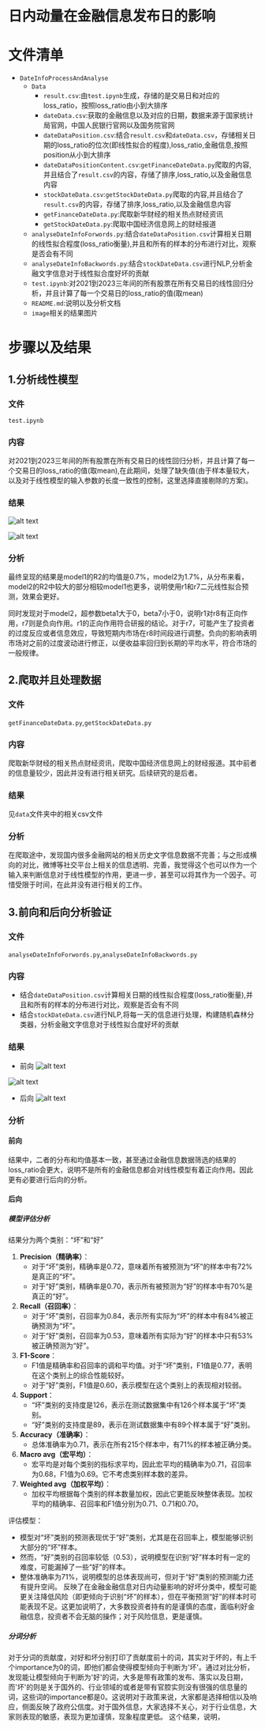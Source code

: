 # 日内动量在金融信息发布日的影响
# 文件清单
- `DateInfoProcessAndAnalyse`
    - `Data` 
        - `result.csv`:由`test.ipynb`生成，存储的是交易日和对应的loss_ratio，按照loss_ratio由小到大排序
        - `dateData.csv`:获取的金融信息以及对应的日期，数据来源于国家统计局官网，中国人民银行官网以及国务院官网
        - `dateDataPosition.csv`:结合`result.csv`和`dateData.csv`，存储相关日期的loss_ratio的位次(即线性拟合的程度),loss_ratio,金融信息,按照position从小到大排序
        - `dateDataPositionContent.csv`:`getFinanceDateData.py`爬取的内容,并且结合了`result.csv`的内容，存储了排序,loss_ratio,以及金融信息内容
        - `stockDateData.csv`:`getStockDateData.py`爬取的内容,并且结合了`result.csv`的内容，存储了排序,loss_ratio,以及金融信息内容
        - `getFinanceDateData.py`:爬取新华财经的相关热点财经资讯
        - `getStockDateData.py`:爬取中国经济信息网上的财经报道
    - `analyseDateInfoForwords.py`:结合`dateDataPosition.csv`计算相关日期的线性拟合程度(loss_ratio衡量),并且和所有的样本的分布进行对比，观察是否会有不同
    - `analyseDateInfoBackwords.py`:结合`stockDateData.csv`进行NLP,分析金融文字信息对于线性拟合度好坏的贡献
    - `test.ipynb`:对2021到2023三年间的所有股票在所有交易日的线性回归分析，并且计算了每一个交易日的loss_ratio的值(取mean)
    - `README.md`:说明以及分析文档
    - `image`相关的结果图片
# 步骤以及结果
## 1.分析线性模型
### 文件
`test.ipynb`
### 内容
对2021到2023三年间的所有股票在所有交易日的线性回归分析，并且计算了每一个交易日的loss_ratio的值(取mean),在此期间，处理了缺失值(由于样本量较大，以及对于线性模型的输入参数的长度一致性的控制，这里选择直接剔除的方案)。
### 结果
![alt text](image/image.png)

![alt text](image/image-1.png)
### 分析
最终呈现的结果是model1的R2的均值是0.7%，model2为1.7%，从分布来看，model2的R2中较大的部分相较model1也更多，说明使用r1和r7二元线性拟合预测，效果会更好。

同时发现对于model2，超参数beta1大于0，beta7小于0，说明r1对r8有正向作用，r7则是负向作用。r1的正向作用符合研报的结论。对于r7，可能产生了投资者的过度反应或者信息效应，导致短期内市场在r8时间段进行调整。负向的影响表明市场对之前的过度波动进行修正，以便收益率回归到长期的平均水平，符合市场的一般规律。

## 2.爬取并且处理数据
### 文件
`getFinanceDateData.py`,`getStockDateData.py`
### 内容
爬取新华财经的相关热点财经资讯，爬取中国经济信息网上的财经报道。其中前者的信息量较少，因此并没有进行相关研究。后续研究的是后者。
### 结果
见`data`文件夹中的相关csv文件
### 分析
在爬取途中，发现国内很多金融网站的相关历史文字信息数据不完善；与之形成横向的对比，微博等社交平台上相关的信息透明、完善，我觉得这个也可以作为一个输入来判断信息对于线性模型的作用，更进一步，甚至可以将其作为一个因子。可惜受限于时间，在此并没有进行相关的工作。

## 3.前向和后向分析验证
### 文件
`analyseDateInfoForwords.py`,`analyseDateInfoBackwords.py`
### 内容
- 结合`dateDataPosition.csv`计算相关日期的线性拟合程度(loss_ratio衡量),并且和所有的样本的分布进行对比，观察是否会有不同
- 结合`stockDateData.csv`进行NLP,将每一天的信息进行处理，构建随机森林分类器，分析金融文字信息对于线性拟合度好坏的贡献
### 结果
- 前向
![alt text](image/image-2.png)

![alt text](image/image-3.png)
- 后向
![alt text](image/image-4.png)

### 分析
#### 前向
结果中，二者的分布和均值基本一致，甚至通过金融信息数据筛选的结果的loss_ratio会更大，说明不是所有的金融信息都会对线性模型有着正向作用。因此更有必要进行后向的分析。
#### 后向
##### 模型评估分析
结果分为两个类别：“坏”和“好”
1. **Precision（精确率）**：
   - 对于“坏”类别，精确率是0.72，意味着所有被预测为“坏”的样本中有72%是真正的“坏”。
   - 对于“好”类别，精确率是0.70，表示所有被预测为“好”的样本中有70%是真正的“好”。
2. **Recall（召回率）**：
   - 对于“坏”类别，召回率为0.84，表示所有实际为“坏”的样本中有84%被正确预测为“坏”。
   - 对于“好”类别，召回率为0.53，意味着所有实际为“好”的样本中只有53%被正确预测为“好”。
3. **F1-Score**：
   - F1值是精确率和召回率的调和平均值。对于“坏”类别，F1值是0.77，表明在这个类别上的综合性能较好。
   - 对于“好”类别，F1值是0.60，表示模型在这个类别上的表现相对较弱。
4. **Support**：
   - “坏”类别的支持度是126，表示在测试数据集中有126个样本属于“坏”类别。
   - “好”类别的支持度是89，表示在测试数据集中有89个样本属于“好”类别。
5. **Accuracy（准确率）**：
   - 总体准确率为0.71，表示在所有215个样本中，有71%的样本被正确分类。
6. **Macro avg（宏平均）**：
   - 宏平均是对每个类别的指标求平均，因此宏平均的精确率为0.71，召回率为0.68，F1值为0.69。它不考虑类别样本数的差异。
7. **Weighted avg（加权平均）**：
   - 加权平均根据每个类别的样本数量加权，因此它更能反映整体表现。加权平均的精确率、召回率和F1值分别为0.71、0.71和0.70。

评估模型：
- 模型对“坏”类别的预测表现优于“好”类别，尤其是在召回率上，模型能够识别大部分的“坏”样本。
- 然而，“好”类别的召回率较低（0.53），说明模型在识别“好”样本时有一定的难度，可能漏掉了一些“好”的样本。
- 整体准确率为71%，说明模型的总体表现尚可，但对于“好”类别的预测能力还有提升空间。
反映了在金融金融信息对日内动量影响的好坏分类中，模型可能更关注降低风险（即更倾向于识别“坏”的样本），但在平衡预测“好”的样本时可能表现不足。这更加说明了，大多数投资者持有的是谨慎的态度，面临利好金融信息，投资者不会无脑的操作；对于风险信息，更是谨慎。
##### 分词分析
对于分词的贡献度，对好和坏分别打印了贡献度前十的词，其实对于坏的，有上千个importance为0的词，即他们都会使得模型倾向于判断为'坏'。通过对比分析，发现能让模型倾向于判断为'好'的词，大多是带有政策的发布、落实以及日期，而'坏'的则是关于国外的、行业领域的或者是带有官腔实则没有很强的信息量的词，这些词的importance都是0。这说明对于政策来说，大家都是选择相信以及响应，侧面反映了政府公信度。对于国外信息，大家选择不关心，对于行业信息，大家则表现的敏感，表现为更加谨慎，现象程度更低。
这个结果，说明，
